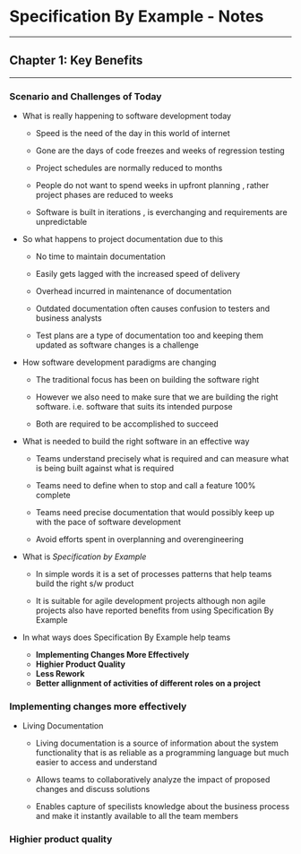 # Specification By Example - Notes
---

## Chapter 1: Key Benefits
---

### Scenario and Challenges of Today

+ What is really happening to software development today 

	* Speed is the need of the day in this world of internet

	* Gone are the days of code freezes and weeks of regression testing
	
	* Project schedules are normally reduced to months 
	
	* People do not want to spend weeks in upfront planning , rather project phases are reduced to weeks

	* Software is built in iterations , is everchanging and requirements are unpredictable



+ So what happens to project documentation due to this	
	
	* No time to maintain documentation
	
	* Easily gets lagged with the increased speed of delivery 
	
	* Overhead incurred in maintenance of documentation

	* Outdated documentation often causes confusion to testers and business analysts

	* Test plans are a type of documentation too and keeping them updated as software changes is a challenge



+ How software development paradigms are changing

	* The traditional focus has been on building the software right 

	* However we also need to make sure that we are building the right software. i.e. software that suits its intended purpose

	* Both are required to be accomplished to succeed



+ What is needed to build the right software in an effective way 

	* Teams understand precisely what is required and can measure what is being built against what is required

	* Teams need to define when to stop and call a feature 100% complete 

	* Teams need precise documentation that would possibly keep up with the pace of software development

	* Avoid efforts spent in overplanning and overengineering



+ What is *Specification by Example*
	
	* In simple words it is a set of processes patterns that help teams build the right s/w product 

	* It is suitable for agile development projects although non agile projects also have reported benefits from using Specification By Example 



+ In what ways does Specification By Example help teams 
	
	* **Implementing Changes More Effectively**	
	* **Highier Product Quality** 
	* **Less Rework**
	* **Better allignment of activities of different roles on a project**


### Implementing changes more effectively

* Living Documentation

	+ Living documentation is a source of information about the system functionality that is as reliable as a programming language but much easier to access and understand 

	+  Allows teams to collaboratively analyze the impact of proposed changes and discuss solutions 

	+  Enables capture of specilists knowledge about the business process and make it instantly available to all the team members


### Highier product quality







